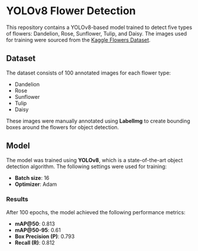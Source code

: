 # YOLOv8 Flower Detection

This repository contains a YOLOv8-based model trained to detect five types of flowers: Dandelion, Rose, Sunflower, Tulip, and Daisy. The images used for training were sourced from the [Kaggle Flowers Dataset](https://www.kaggle.com/datasets/imsparsh/flowers-dataset). 

## Dataset

The dataset consists of 100 annotated images for each flower type:

- Dandelion
- Rose
- Sunflower
- Tulip
- Daisy

These images were manually annotated using **LabelImg** to create bounding boxes around the flowers for object detection.

## Model

The model was trained using **YOLOv8**, which is a state-of-the-art object detection algorithm. The following settings were used for training:

- **Batch size**: 16
- **Optimizer**: Adam

### Results

After 100 epochs, the model achieved the following performance metrics:

- **mAP@50**: 0.813
- **mAP@50-95**: 0.61
- **Box Precision (P)**: 0.793
- **Recall (R)**: 0.812
